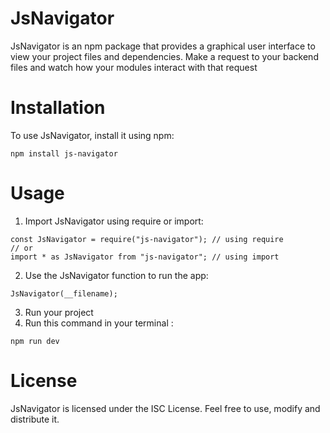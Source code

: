 # JsNavigator
JsNavigator is an npm package that provides a graphical user interface to view your project files and dependencies.
Make a request to your backend files and watch how your modules interact with that request

# Installation
To use JsNavigator, install it using npm:
```
npm install js-navigator
```
# Usage
1. Import JsNavigator using require or import:
```
const JsNavigator = require("js-navigator"); // using require
// or
import * as JsNavigator from "js-navigator"; // using import
```
2. Use the JsNavigator function to run the app:
```
JsNavigator(__filename);
```
3. Run your project
4. Run this command in your terminal :
```
npm run dev 
```
# License
JsNavigator is licensed under the ISC License. Feel free to use, modify and distribute it.


